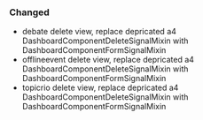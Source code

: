 ### Changed

- debate delete view, replace depricated a4 DashboardComponentDeleteSignalMixin with DashboardComponentFormSignalMixin
- offlineevent delete view, replace depricated a4 DashboardComponentDeleteSignalMixin with DashboardComponentFormSignalMixin
- topicrio delete view, replace depricated a4 DashboardComponentDeleteSignalMixin with DashboardComponentFormSignalMixin
